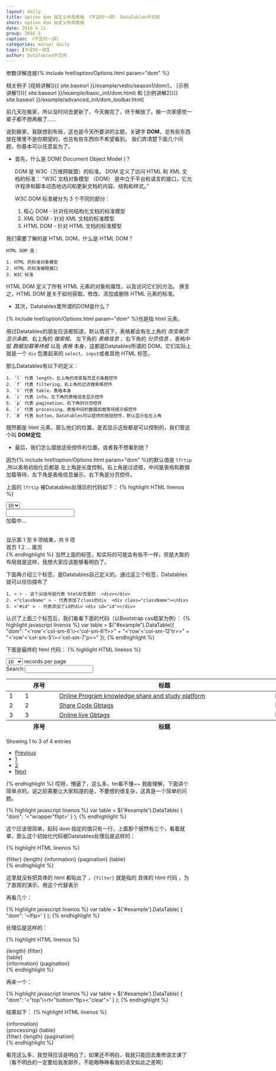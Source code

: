 ```yaml
---
layout: daily
title: option dom 自定义布局表格 《不定时一讲》 DataTables中文网
short: option dom 自定义布局表格
date: 2016-5-11
group: 2016-5
caption: 《不定时一讲》
categories: manual daily
tags: [不定时一讲]
author: DataTables中文网
---
```

参数详解连接{% include href/option/Options.html param="dom" %}

相关例子 [视频讲解]({{ site.baseurl }}/example/vedio/season1/dom/)，
[示例讲解1]({{ site.baseurl }}/example/basic_init/dom.html) 和
[示例讲解2]({{ site.baseurl }}/example/advanced_init/dom_toolbar.html)

前几天在搬家，所以没时间去更新了，今天搬完了，终于解放了。搬一次家感觉一辈子都不想再搬了……
<!--more-->

说到搬家，我联想到布局，这也是今天所要讲的主题，关键字 **DOM**，总有些东西放在哪里不是你期望的，也总有些东西你不希望看到。
我们弄清楚下面几个问题，你基本可以任意妄为了。

+ 首先，什么是 DOM( Document Object Model )？

    DOM 是 W3C（万维网联盟）的标准。
    DOM 定义了访问 HTML 和 XML 文档的标准：
    “W3C 文档对象模型 （DOM） 是中立于平台和语言的接口，它允许程序和脚本动态地访问和更新文档的内容、结构和样式。”

    W3C DOM 标准被分为 3 个不同的部分：

    1. 核心 DOM - 针对任何结构化文档的标准模型
    2. XML DOM - 针对 XML 文档的标准模型
    3. HTML DOM - 针对 HTML 文档的标准模型

我们需要了解的是 HTML DOM，什么是 HTML DOM？

    HTML DOM 是：

    1. HTML 的标准对象模型
    2. HTML 的标准编程接口
    3. W3C 标准

HTML DOM 定义了所有 HTML 元素的对象和属性，以及访问它们的方法。
换言之，HTML DOM 是关于如何获取、修改、添加或删除 HTML 元素的标准。

+ 其次，Datatables里所谓的DOM是什么？

{% include href/option/Options.html param="dom" %}也是指 html 元素。

用过Datatables的朋友应该都知道，默认情况下，表格都会有左上角的 *改变每页显示条数*、右上角的 *搜索框*、
左下角的 *表格信息* ，右下角的 *分页信息* 、表格中部 *数据加载等待框* 以及 *表格* 本身，这都是Datatables所谓的
DOM。它们实际上就是一个 `div` 包裹起来的 `select`、`input`或者其他 HTML 标签。

那么Datatables有以下的定义：

    1. `l` 代表 length，左上角的改变每页显示条数控件
    2. `f` 代表 filtering，右上角的过滤搜索框控件
    3. `t` 代表 table，表格本身
    4. `i` 代表 info，左下角的表格信息显示控件
    5. `p` 代表 pagination，右下角的分页控件
    6. `r` 代表 processing，表格中间的数据加载等待提示框控件
    7. `B` 代表 button，Datatables可以提供的按钮控件，默认显示在左上角

既然都是 html 元素，那么他们的位置，是否显示这些都是可以控制的，我们管这个叫 **DOM定位**

+ 最后，我们怎么摆放这些控件的位置，或者我不想看到她？

因为{% include href/option/Options.html param="dom" %}的默认值是 `lfrtip` ,所以表格初始化后都是
左上角是长度控制，右上角是过滤框，中间是表格和数据加载等待，左下角是表格信息展示，右下角是分页控件。

上面的 `lfrtip` 被Datatables处理后的代码如下：
{% highlight HTML linenos %}
<!-- 我是显示在左上角的，控制每页显示数据的条数 -->
<div>
    <select>
        <option>10</option>
    </select>
</div>

<!-- 我是显示在右上角的，可以过滤数据的输入框 -->
<div>
    <input type="text">
</div>

<!-- 我是等待加载提示，默认是不可以看到的哦 -->
<div><span>加载中...</span></div>

<!-- 我就是表格啊，在中间，最重要的位置 -->
<div>
    <table></table>
</div>

<!-- 我显示在左下角，用来告诉大家表格的信息 -->
<div>
    显示第 1 至 9 项结果，共 9 项
</div>

<!-- 我显示在右下角，用来控制表格的分页 -->
<div>
    <a>首页</a>
    <a>1</a>
    <a>2</a>
    <a>...</a>
    <a>尾页</a>
</div>
{% endhighlight %}
当然上面的标签，和实际的可能会有些不一样，但是大致的布局就是这样，我想大家应该能够看明白了。

下面再介绍三个标签，是Datatables自己定义的，通过这三个标签，Datatables就可以任你摆布了

    1. < > - 这个尖括号就代表 html标签里的  <div></div>
    2. <"className" > - 代表添加了class的div  <div class="className"></div>
    3. <"#id" > - 代表添加了id的div <div id="id"></div>

认识了上面三个标签后，我们看看下面的代码（以Bootstrap css框架为例）：
{% highlight javascript linenos %}
    var table = $("#example").DataTable({
        "dom": "<'row'<'col-sm-6'l><'col-sm-6'f>>" +
                  "<'row'<'col-sm-12'tr>>" +
                  "<'row'<'col-sm-5'i><'col-sm-7'p>>"
    });
{% endhighlight %}

下面是最终的 html 代码：
{% highlight HTML linenos %}
 <div id="example_wrapper" class="dataTables_wrapper form-inline">
     <div class="row">
         <div class="col-sm-6">
             <div class="dataTables_length" id="example_length">
                 <label><select name="example_length" aria-controls="example" class="form-control input-sm">
                     <option value="10">10</option>
                     <option value="25">25</option>
                     <option value="50">50</option>
                     <option value="100">100</option>
                 </select> records per page</label>
             </div>
         </div>
         <div class="col-sm-6">
             <div id="example_filter" class="dataTables_filter">
                 <label>Search:<input type="search" class="form-control input-sm" placeholder=""
                                      aria-controls="example"/></label>
             </div>
         </div>
     </div>
     <div class="row">
         <div class="col-sm-12">
             <table id="example" class="table table-striped table-bordered dataTable" role="grid"
                    aria-describedby="example_info" style="width: 1304px;">
                 <thead>
                 <tr role="row">
                     <th class="sorting_asc" tabindex="0" aria-controls="example" rowspan="1" colspan="1"
                         aria-label=": activate to sort column descending" aria-sort="ascending"
                         style="width: 27px;"></th>
                     <th class="sorting" tabindex="0" aria-controls="example" rowspan="1" colspan="1"
                         aria-label="序号: activate to sort column ascending" style="width: 77px;">序号
                     </th>
                     <th class="sorting" tabindex="0" aria-controls="example" rowspan="1" colspan="1"
                         aria-label="标题: activate to sort column ascending" style="width: 570px;">标题
                     </th>
                     <th class="sorting" tabindex="0" aria-controls="example" rowspan="1" colspan="1"
                         aria-label="连接: activate to sort column ascending" style="width: 481px;">连接
                     </th>
                 </tr>
                 </thead>
                 <tbody>
                 <tr role="row" class="odd">
                     <td class="sorting_1">1</td>
                     <td>1</td>
                     <td><a href="Online Program knowledge share and study platform" target="_blank">Online Program
                         knowledge share and study platform</a></td>
                     <td>http://www.gbtags.com/gb/index.htm</td>
                 </tr>
                 <tr role="row" class="even">
                     <td class="sorting_1">2</td>
                     <td>2</td>
                     <td><a href="Share Code Gbtags" target="_blank">Share Code Gbtags</a></td>
                     <td>http://www.gbtags.com/gb/listcodereplay.htm</td>
                 </tr>
                 <tr role="row" class="odd">
                     <td class="sorting_1">3</td>
                     <td>3</td>
                     <td><a href="Online live Gbtags" target="_blank">Online live Gbtags</a></td>
                     <td>http://www.gbtags.com/gb/gbliveclass.htm</td>
                 </tr>
                 </tbody>
                 <tfoot>
                 <tr>
                     <th rowspan="1" colspan="1"></th>
                     <th rowspan="1" colspan="1">序号</th>
                     <th rowspan="1" colspan="1">标题</th>
                     <th rowspan="1" colspan="1">连接</th>
                 </tr>
                 </tfoot>
             </table>
         </div>
     </div>
     <div class="row">
         <div class="col-sm-5">
             <div class="dataTables_info" id="example_info" role="status" aria-live="polite">
                 Showing 1 to 3 of 4 entries
             </div>
         </div>
         <div class="col-sm-7">
             <div class="dataTables_paginate paging_simple_numbers" id="example_paginate">
                 <ul class="pagination">
                     <li class="paginate_button previous disabled" aria-controls="example" tabindex="0"
                         id="example_previous"><a href="#">Previous</a></li>
                     <li class="paginate_button active" aria-controls="example" tabindex="0"><a href="#">1</a></li>
                     <li class="paginate_button " aria-controls="example" tabindex="0"><a href="#">2</a></li>
                     <li class="paginate_button next" aria-controls="example" tabindex="0" id="example_next"><a
                             href="#">Next</a></li>
                 </ul>
             </div>
         </div>
     </div>
 </div>
{% endhighlight %}
哎呀，懵逼了，这么多，tm看不懂~~
我能理解，下面讲个简单点的。说之前需要让大家知道的是，不要想的很复杂，这真是一个简单的问题。

{% highlight javascript linenos %}
   var table = $('#example').DataTable( {
     "dom": '<"wrapper"flipt>'
   } );
{% endhighlight %}

这个应该很简单，起码 dom 指定的值只有一行，上面那个居然有三个，看着就晕，那么这个初始化代码被Datatables处理后是这样的：

{% highlight HTML linenos %}
  <div class="wrapper">
      {filter}
      {length}
      {information}
      {pagination}
      {table}
    </div>
{% endhighlight %}

这里就没有把具体的 html 都贴出了 ，`{filter}` 就是指的 具体的 html 代码 ，为了直观的演示，用这个代替表示

再看几个：

{% highlight javascript linenos %}
   var table = $('#example').DataTable( {
     "dom": '<lf<t>ip>'
   } );
{% endhighlight %}

处理后是这样的：

{% highlight HTML linenos %}
 <div>
      {length}
      {filter}
      <div>
        {table}
      </div>
      {information}
      {pagination}
 </div>
{% endhighlight %}

再来一个：

{% highlight javascript linenos %}
    var table = $('#example').DataTable( {
      "dom": '<"top"i>rt<"bottom"flp><"clear">'
    } );
{% endhighlight %}

结果如下：
{% highlight HTML linenos %}
  <div class="top">
      {information}
    </div>
    {processing}
    {table}
    <div class="bottom">
      {filter}
      {length}
      {pagination}
    </div>
    <div class="clear"></div>
{% endhighlight %}

看完这么多，我觉得应该是明白了，如果还不明白，我就只能回去重修语文课了（看不明白的一定要给我发邮件，不能眼睁睁看我的语文如此之差啊）

